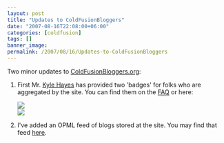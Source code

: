 ```yaml
---
layout: post
title: "Updates to ColdFusionBloggers"
date: "2007-08-16T22:08:00+06:00"
categories: [coldfusion]
tags: []
banner_image: 
permalink: /2007/08/16/Updates-to-ColdFusionBloggers
---
```


Two minor updates to <a href="http://www.coldfusionbloggers.org">ColdFusionBloggers.org</a>:

<ol>
<li>First Mr. <a href="http://www.kylehayes.info/blog/">Kyle Hayes</a> has provided two 'badges' for folks who are aggregated by the site. You can find them on the <a href="http://www.coldfusionbloggers.org/faq.cfm">FAQ</a> or here:

<img src="http://www.coldfusionbloggers.org/images/CFB178x41.jpg"><br/>
<img src="http://www.coldfusionbloggers.org/images/CFB88x31.jpg">

<li>I've added an OPML feed of blogs stored at the site. You may find that feed <a href="http://www.coldfusionbloggers.org/opml.cfm">here</a>.